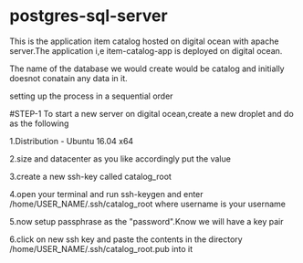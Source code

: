 # postgres-sql-server
This is the application item catalog hosted on digital ocean with apache server.The application i,e item-catalog-app is deployed on 
digital ocean.

The name of the database we would create would be catalog and initially doesnot conatain any data in it.

setting up the process in a sequential order

#STEP-1
To start a new server on digital ocean,create a new droplet and do as the following

1.Distribution - Ubuntu 16.04 x64

2.size and datacenter as you like accordingly put the value

3.create a new ssh-key called catalog_root

4.open your terminal and run ssh-keygen  and enter /home/USER_NAME/.ssh/catalog_root where username is your username

5.now setup passphrase as the "password".Know we will have a key pair

6.click on new ssh key and paste the contents in the directory /home/USER_NAME/.ssh/catalog_root.pub into it 



